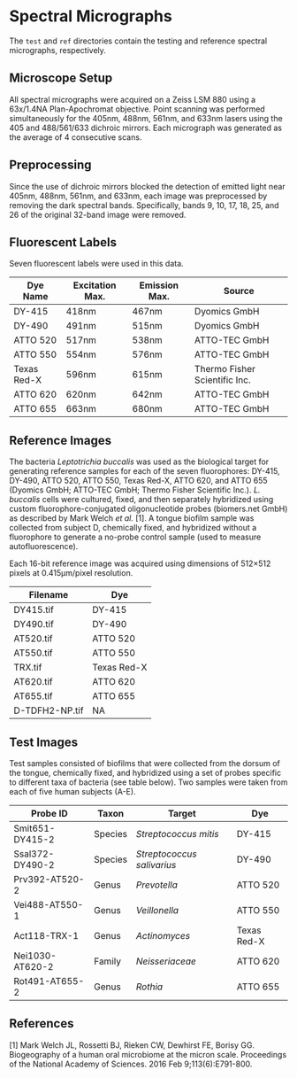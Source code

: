 # Spectral Micrographs
The `test` and `ref` directories contain the testing and reference spectral micrographs, respectively.

## Microscope Setup
All spectral micrographs were acquired on a Zeiss LSM 880 using a 63x/1.4NA Plan-Apochromat objective. Point scanning was performed simultaneously for the 405nm, 488nm, 561nm, and 633nm lasers using the 405 and 488/561/633 dichroic mirrors. Each micrograph was generated as the average of 4 consecutive scans.

## Preprocessing
Since the use of dichroic mirrors blocked the detection of emitted light near 405nm, 488nm, 561nm, and 633nm, each image was preprocessed by removing the dark spectral bands. Specifically, bands 9, 10, 17, 18, 25, and 26 of the original 32-band image were removed.

## Fluorescent Labels
Seven fluorescent labels were used in this data.

| Dye Name | Excitation Max. | Emission Max. | Source |
|----------|-----------------|---------------|--------|
| DY-415 | 418nm | 467nm | Dyomics GmbH |
| DY-490 | 491nm | 515nm | Dyomics GmbH |
| ATTO 520 | 517nm | 538nm | ATTO-TEC GmbH |
| ATTO 550 | 554nm | 576nm | ATTO-TEC GmbH |
| Texas Red-X | 596nm | 615nm | Thermo Fisher Scientific Inc. |
| ATTO 620 | 620nm | 642nm | ATTO-TEC GmbH |
| ATTO 655 | 663nm | 680nm | ATTO-TEC GmbH |

## Reference Images
The bacteria *Leptotrichia buccalis* was used as the biological target for generating reference samples for each of the seven fluorophores: DY-415, DY-490, ATTO 520, ATTO 550, Texas Red-X, ATTO 620, and ATTO 655 (Dyomics GmbH; ATTO-TEC GmbH; Thermo Fisher Scientific Inc.). *L. buccalis* cells were cultured, fixed, and then separately hybridized using custom fluorophore-conjugated oligonucleotide probes (biomers.net GmbH) as described by Mark Welch *et al.* [1]. A tongue biofilm sample was collected from subject D, chemically fixed, and hybridized without a fluorophore to generate a no-probe control sample (used to measure autofluorescence).

Each 16-bit reference image was acquired using dimensions of 512×512 pixels at 0.415μm/pixel resolution.

| Filename | Dye |
|----------|-----|
| DY415.tif | DY-415 |
| DY490.tif | DY-490 |
| AT520.tif | ATTO 520 |
| AT550.tif | ATTO 550 |
| TRX.tif | Texas Red-X |
| AT620.tif | ATTO 620 |
| AT655.tif | ATTO 655 |
| D-TDFH2-NP.tif | NA |


## Test Images
Test samples consisted of biofilms that were collected from the dorsum of the tongue, chemically fixed, and hybridized using a set of probes specific to different taxa of bacteria (see table below). Two samples were taken from each of five human subjects (A-E). 

| Probe ID | Taxon | Target | Dye |
|----------|-------|--------|-----|
| Smit651-DY415-2 | Species | *Streptococcus mitis* | DY-415 |
| Ssal372-DY490-2 | Species | *Streptococcus salivarius* | DY-490 |
| Prv392-AT520-2 | Genus | *Prevotella* | ATTO 520 |
| Vei488-AT550-1 | Genus | *Veillonella* | ATTO 550 |
| Act118-TRX-1 | Genus | *Actinomyces* | Texas Red-X |
| Nei1030-AT620-2 | Family | *Neisseriaceae* | ATTO 620 |
| Rot491-AT655-2 | Genus | *Rothia* | ATTO 655 |

## References
[1] Mark Welch JL, Rossetti BJ, Rieken CW, Dewhirst FE, Borisy GG. Biogeography of a human oral microbiome at the micron scale. Proceedings of the National Academy of Sciences. 2016 Feb 9;113(6):E791-800.
